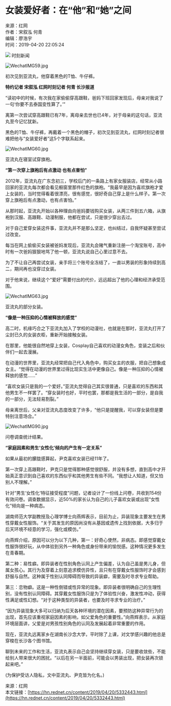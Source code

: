 # 女装爱好者：在“他”和“她”之间

来源：红网  
作者：宋叙泓 何青  
编辑：廖浩宇  
时间：2019-04-20 22:05:24

![](//j.rednet.cn/images/qr-shike1.png) 时刻新闻

![WechatIMG59.jpg](https://img.rednet.cn/2019/04-20/b9ae0024-7456-47a9-9968-90b71cbc4433.jpg)

初次见到亚流丸，他穿着黑色的T恤、牛仔裤。

**特约记者 宋叙泓 红网时刻记者 何青 长沙报道**

“读初中的时候，有次我在家偷偷穿高跟鞋，爸妈下班回家发现后，母亲对我说了一句‘你要不去泰国变性算了。’”

离第一次尝试穿高跟鞋已有7年，离母亲去世也已4年，对于母亲的这句话，亚流丸至今记忆犹新。

黑色的T恤、牛仔裤，再戴着一个黑色的帽子，初次见到亚流丸，红网时刻记者很难把他与“女装爱好者”这5个字联系起来。

![WechatIMG60.jpg](https://img.rednet.cn/2019/04-20/d61c27e4-229c-4cd0-94bd-5ef1e9f370ed.jpg)

亚流丸在寝室试穿旗袍。

**“第一次穿上旗袍后有点激动 也有点害怕”**

2012年，亚流丸在广东念初三，学校后门的一条路上有家女服装店，经常从小路回家的亚流丸每次都会看见橱窗里那件红色的旗袍。“我最早是因为喜欢旗袍才爱上女装的，当时觉得看着很漂亮，很有感觉，很好奇自己穿上是什么样子。第一次穿上旗袍后有点激动，也有点害怕。”

从那时起，亚流丸开始以各种理由向爸妈要钱购买女装，从两三件到五六箱，从旗袍到汉服、高跟鞋、动漫制服，他都在尝试，只是很少穿出去过。

对于自己爱穿女装这件事，亚流丸并不是那么坚定，也纠结过，自我怀疑甚至尝试过改变。

每当在网上偷偷买女装被爸妈发现后，亚流丸会赌气重新注册一个淘宝账号，高中时有一次爸妈狠狠地骂了他一顿，亚流丸说自己心里过意不去。

为了不让自己再尝试女装，亲手将三个账号全冻结了，一直以男装的形象持续到高二，期间再也没穿过女装。

对于他来说，继续这个“爱好”需要付出的代价，远远超出了他的心理和经济承受范围。

![WechatIMG63.jpg](https://img.rednet.cn/2019/04-20/be371dee-1b2f-4b87-9779-633521facc3b.jpg)

亚流丸的部分女装。

**“像是一种压抑的心情被释放的感觉”**

高二时，机缘巧合之下亚流丸加入了学校的动漫社，也就是在那时，亚流丸打开了尘封已久的女装衣柜，重新开始接触女装。

在那里，他能很自然地穿上女装，Cosplay自己喜欢的动漫女角色，变装之后和伙伴们一起去漫展。

在动漫的世界里，亚流丸经常把自己代入角色中，购买女主的衣服，把自己想象成女主。“觉得在动漫的世界里过得比现实生活中更像自己。像是一种压抑的心情被释放的感觉……”

“喜欢女装只是我的一个爱好。”亚流丸觉得自己其实很普通，只是喜欢的东西和其他男生不一样罢了。“穿女装时也好，平时也罢，那都是我生活的一部分，是自我的一部分，无法轻易割裂。”

母亲离世后，父亲对亚流丸态度改变了许多，“他只是提醒我，可以穿女装但是要特别注意场合。”

![WechatIMG90.jpg](https://img.rednet.cn/2019/04-20/693be9c4-5685-47c9-9cc1-a46acef8907e.jpg)

问卷调查统计结果。

**“家庭因素和男生‘女性化’倾向的产生有一定关系”**

如果从最初的朦胧感算起，尹克喜欢女装已经11年了。

第一次穿上高跟鞋时，尹克只是觉得那种感觉很舒服，并没有多想，直到高中才开始真正意识到自己喜欢的东西似乎和其他男生有些不同。“我想让人知道，但又怕别人不理解。”

针对“男生‘女性化’特征接受程度”问题，记者设计了一份线上问卷，共收到154份有效问卷。调查数据显示，近50%的家长认为自己的儿子喜欢女装或出现“女性化”倾向是一种病态。

湖南师范大学副教授及心理学博士向燕辉表示，目前为止，异装现象主要发生在男性穿戴女性服饰。“关于其发生的原因尚没有从基因或遗传上找到依据，大多归于后天环境不经意的学习，强化或模仿。”

向燕辉介绍，原因可以分为以下几种，第一：好奇心使然，非病态。即感觉穿戴女性服饰很好玩，从中体验到另外一种角色或身份带来的愉悦感。这种情况更多发生在青春期。

第二种：易性癖。即异装者在性别角色认同上产生偏差，认为自己虽是男儿身，但属女孩心。其行为及穿着上刻意追求模仿异性，且只有在穿戴女性服饰时才会感到舒服与自然。这种属于性别认同障碍而导致的异装癖，需要及时寻求专业帮助。

第三：恋物癖。这是一种性倒错或性异常的现象。即异装者很明确自己的生理性别，没有性别认同障碍。其穿戴女性服饰只是为了体验性兴奋，激发性冲动，获得性满足或性幻想。“对于这种类型的异装者，也要及时寻求专业的治疗。”

“因为异装现象大多可以归纳为后天各种环境的潜在因素，要预防这种异常行为的出现，首先应该重视家庭因素的影响，如父爱角色的重要性。”向燕辉表示，从家庭环境层面讲，父爱是对男孩性别角色的认同及发展起着非常重要的作用。

现在，亚流丸远离家乡在湖南长沙念大学，平时除了上课，对文学感兴趣的他总是穿梭在长沙各个图书馆。

聊到未来的工作和生活，亚流丸表示自己会坚持继续穿女装，只是要收敛些，不能给别人带来很大的困扰。“以后在另一半面前，可能会以男装出现，把女装再次锁起来吧。”

(为保护受访人隐私，文中亚流丸、尹克皆为化名。)

来源：红网  
本文链接：[https://hn.rednet.cn/content/2019/04/20/5332443.html](https://hn.rednet.cn/content/2019/04/20/5332443.html)